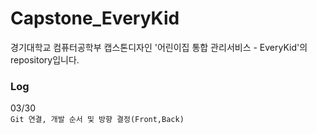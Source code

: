 # Capstone_EveryKid

경기대학교 컴퓨터공학부 캡스톤디자인 '어린이집 통합 관리서비스 - EveryKid'의 repository입니다.

### Log
03/30   
``` Git 연결, 개발 순서 및 방향 결정(Front,Back) ```
